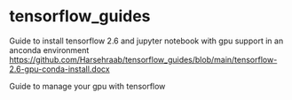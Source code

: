 # tensorflow_guides

Guide to install tensorflow 2.6 and jupyter notebook with gpu support in an anconda environment
https://github.com/Harsehraab/tensorflow_guides/blob/main/tensorflow-2.6-gpu-conda-install.docx

Guide to manage your gpu with tensorflow
